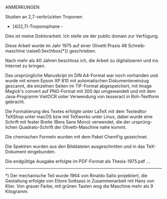 ANMERKUNGEN

Studien an 2,7-verbrückten Troponen
- \[4\](2,7)-Troponophane -

Dies ist meine Doktorarbeit. Ich stelle sie der public domain zur Verfügung.

Diese Arbeit wurde im Jahr 1975 auf einer Olivetti Praxis 48 Schreib-
maschine \raise0.5ex\hbox{*}) geschrieben.

Nach mehr als 40 Jahren beschloss ich, die Arbeit zu digitalisieren
und ins Internet zu bringen.

Das ursprüngliche Manuskript im DIN A4-Format war noch vorhanden und
wurde mit einem Epson XP 810 mit automatischen Dokumenteneinzug
gescannt, die einzelnen Seiten im TIF-Format abgespeichert, mit
Image Magick's convert auf PNG-Format mit 300 dpi umgewandelt
und mit dem Java-Programm VietOCR unter Verwendung von tesseract
in Roh-Textform gebracht.

Die Formatierung des Textes erfolgte unter LaTeX mit dem Texteditor
TeXShop unter macOS bzw mit TeXworks unter Linux, dabei wurde eine
Schrift mit fester Breite (Bera Sans Mono) verwendet, die der ursprüng-
lichen Quadrato-Schrift der Olivetti-Maschine nahe kommt.

Die chemischen Formeln wurden mit dem Paket ChemFig gezeichnet.

Die Spektren wurden aus den Bilddateien ausgeschnitten und in das TeX-
Dokument eingebunden.

Die endgültige Ausgabe erfolgte im PDF-Format als Thesis-1975.pdf ...

***
*) Der mechanische Teil wurde 1964 von Rinaldo Salto projektiert,
   die Gestaltung erfolgte von Ettore Sottsass in Zusammenarbeit
   mit Hans von Klier. Von grauer Farbe, mit grünen Tasten wog die
   Maschine mehr als 9 Kilogramm.

